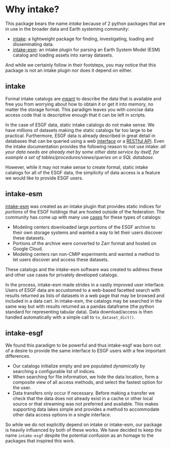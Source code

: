 # Why intake?

This package bears the name *intake* because of 2 python packages that are in use in the broader data and Earth systeming community:

- [intake](https://github.com/intake/intake): a lightweight package for finding, investigating, loading and disseminating data.
- [intake-esm](https://github.com/intake/intake-esm): an intake plugin for parsing an Earth System Model (ESM) catalog and loading assets into xarray datasets.

And while we certainly follow in their footsteps, you may notice that this package is not an intake plugin nor does it depend on either.

## intake

Formal intake catalogs are [meant](https://intake.readthedocs.io/en/latest/scope2.html#motivation) to describe the data that is available and free you from worrying about how to obtain it or get it into memory, no matter the storage format. This paradigm leaves you with concise data access code that is descriptive enough that it can be left in scripts.

In the case of ESGF data, static intake catalogs do not make sense. We have millions of datasets making the static catalogs far too large to be practical. Furthermore, ESGF data is already described in great detail in databases that can be queried using a web [interface](https://esgf-node.ornl.gov/search) or a [RESTful API](https://esgf.github.io/esg-search/ESGF_Search_RESTful_API.html). Even the intake documentation provides the following reason to not use intake: *all your data needs are already met by some other data service by itself, for example a set of tables/procedures/views/queries on a SQL database.*

However, while it may not make sense to create formal, static intake catalogs for all of the ESGF data, the simplicity of data access is a feature we would like to provide ESGF users.

## intake-esm

[intake-esm](https://github.com/intake/intake-esm) was created as an intake plugin that provides static indices for *portions* of the ESGF holdings that are hosted outside of the federation. The community has come up with many use [cases](https://intake-esm.readthedocs.io/en/stable/reference/faq.html#is-there-a-list-of-existing-catalogs) for these types of catalogs:

- Modeling centers downloaded large portions of the ESGF archive to their own storage systems and wanted a way to let their users discover these datasets.
- Portions of the archive were converted to Zarr format and hosted on Google Cloud.
- Modeling centers ran non-CMIP experiments and wanted a method to let users discover and access these datasets.

These catalogs and the intake-esm software was created to address these and other use cases for privately developed catalogs.

In the process, intake-esm made strides in a vastly improved user interface. Users of ESGF data are accustomed to a web-based facetted search with results returned as lists of datasets in a web page that may be browsed and included in a data cart. In intake-esm, the catalogs may be searched in the same way but with results returned as a pandas dataframe (the python standard for representing tabular data). Data download/access is then handled automatically with a simple call to `to_dataset_dict()`.

## intake-esgf

We found this paradigm to be powerful and thus intake-esgf was born out of a desire to provide the same interface to ESGF users with a few important differences.

- Our catalogs initialize empty and are populated *dynamically* by searching a configurable list of indices.
- When searching for file information, we hide the data location, form a composite view of all access methods, and select the fastest option for the user.
- Data transfers only occur if necessary. Before making a transfer we check that the data does not already exist in a cache or other local source or that streaming was not preferred and available. This makes supporting data lakes simple and provides a method to accommodate other data access options in a single interface.

So while we do not explicitly depend on intake or intake-esm, our package is heavily influenced by both of these works. We have decided to keep the name `intake-esgf` despite the potential confusion as an homage to the packages that inspired this work.

